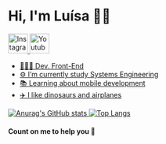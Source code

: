 <h1> 
  Hi, I'm Luísa 👋🏻 </h1> 
 
<a href="http://instagram.com/areadatecnologia"> <img height="40" src="https://www.pngkey.com/png/full/5-58783_instagram-logo-black-circle-facebook-twitter-instagram-logo.png" alt="Instagram"/>
<a href="https://www.youtube.com/channel/UCn2idvq3NAtqsCYSLli9DNQ"> <img height="40" src="https://cdn.icon-icons.com/icons2/2428/PNG/512/youtube_black_logo_icon_147044.png" alt="Youtube"/>


- 👩🏼‍💻 Dev. Front-End 
- ⚙️ I’m currently study Systems Engineering
- 📚 Learning about mobile development
- ✈️ I like dinosaurs and airplanes


![Anurag's GitHub stats](https://github-readme-stats.vercel.app/api?username=luisabsg&theme=default&show_icons=true)
[![Top Langs](https://github-readme-stats.vercel.app/api/top-langs/?username=luisabsg&layout=compact)](https://github.com/luisabsg/github-readme-stats)

<h4> Count on me to help you 🦖
</42>
<!---
luisabsg/luisabsg is a ✨ special ✨ repository because its `README.md` (this file) appears on your GitHub profile.
You can click the Preview link to take a look at your changes.
--->
